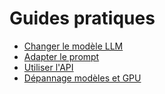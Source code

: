 # Guides pratiques

- [Changer le modèle LLM](changer-modele.md)
- [Adapter le prompt](adapter-prompt.md)
- [Utiliser l'API](utiliser-api.md)
- [Dépannage modèles et GPU](depannage-modeles-gpu.md)
